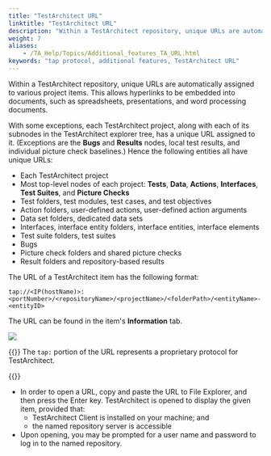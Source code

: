 ```yaml
--- 
title: "TestArchitect URL"
linktitle: "TestArchitect URL"
description: "Within a TestArchitect repository, unique URLs are automatically assigned to various project items. This allows hyperlinks to be embedded into documents, such as spreadsheets, presentations, and word processing documents."
weight: 7
aliases: 
    - /TA_Help/Topics/Additional_features_TA_URL.html
keywords: "tap protocol, additional features, TestArchitect URL"
---
```


Within a TestArchitect repository, unique URLs are automatically assigned to various project items. This allows hyperlinks to be embedded into documents, such as spreadsheets, presentations, and word processing documents.

With some exceptions, each TestArchitect project, along with each of its subnodes in the TestArchitect explorer tree, has a unique URL assigned to it. \(Exceptions are the **Bugs** and **Results** nodes, local test results, and individual picture check baselines.\) Hence the following entities all have unique URLs:

-   Each TestArchitect project
-   Most top-level nodes of each project: **Tests**, **Data**, **Actions**, **Interfaces**, **Test Suites**, and **Picture Checks**
-   Test folders, test modules, test cases, and test objectives
-   Action folders, user-defined actions, user-defined action arguments
-   Data set folders, dedicated data sets
-   Interfaces, interface entity folders, interface entities, interface elements
-   Test suite folders, test suites
-   Bugs
-   Picture check folders and shared picture checks
-   Result folders and repository-based results

The URL of a TestArchitect item has the following format:

```
tap://<IP(hostName)>:<portNumber>/<repositoryName>/<projectName>/<folderPath>/<entityName>-<entityID>
```

The URL can be found in the item's **Information** tab.

![](/images/TA_Help/Images/ug_TA_url.02.png)

{{<note>}} The `tap:` portion of the URL represents a proprietary protocol for TestArchitect.

{{<remember>}}

-   In order to open a URL, copy and paste the URL to File Explorer, and then press the Enter key. TestArchitect is opened to display the given item, provided that:
    -   TestArchitect Client is installed on your machine; and
    -   the named repository server is accessible
-   Upon opening, you may be prompted for a user name and password to log in to the named repository.




